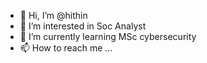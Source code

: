 - 👋 Hi, I’m @hithin
- 👀 I’m interested in Soc Analyst
- 🌱 I’m currently learning MSc cybersecurity 
- 📫 How to reach me ...

<!---
hithin/hithin is a ✨ special ✨ repository because its `README.md` (this file) appears on your GitHub profile.
You can click the Preview link to take a look at your changes.
--->

